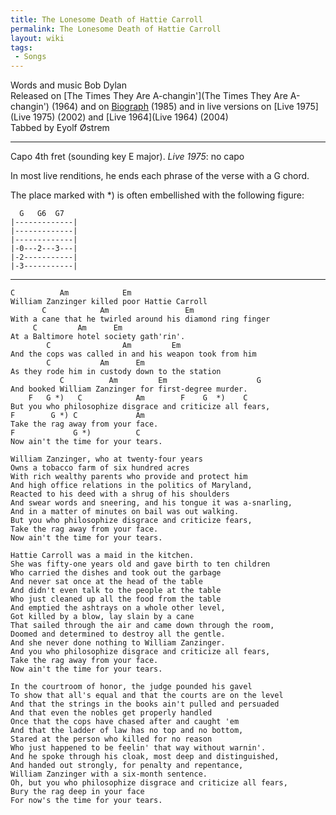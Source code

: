 ```yaml
---
title: The Lonesome Death of Hattie Carroll
permalink: The Lonesome Death of Hattie Carroll
layout: wiki
tags:
 - Songs
---
```


Words and music Bob Dylan  
Released on [The Times They Are
A-changin'](The Times They Are A-changin') (1964) and on
[Biograph](Biograph) (1985) and in live versions on [Live
1975](Live 1975) (2002) and [Live 1964](Live 1964)
(2004)  
Tabbed by Eyolf Østrem

* * * * *

Capo 4th fret (sounding key E major). *Live 1975*: no capo

In most live renditions, he ends each phrase of the verse with a G
chord.

The place marked with \*) is often embellished with the following
figure:

      G   G6  G7
    |-------------|
    |-------------|
    |-------------|
    |-0---2---3---|
    |-2-----------|
    |-3-----------|

* * * * *

    C          Am            Em
    William Zanzinger killed poor Hattie Carroll
           C            Am                 Em
    With a cane that he twirled around his diamond ring finger
         C         Am      Em
    At a Baltimore hotel society gath'rin'.
            C                Am         Em
    And the cops was called in and his weapon took from him
            C           Am      Em
    As they rode him in custody down to the station
               C          Am         Em                    G
    And booked William Zanzinger for first-degree murder.
        F   G *)   C            Am        F    G  *)    C
    But you who philosophize disgrace and criticize all fears,
    F        G *) C             Am
    Take the rag away from your face.
    F             G *)          C
    Now ain't the time for your tears.

    William Zanzinger, who at twenty-four years
    Owns a tobacco farm of six hundred acres
    With rich wealthy parents who provide and protect him
    And high office relations in the politics of Maryland,
    Reacted to his deed with a shrug of his shoulders
    And swear words and sneering, and his tongue it was a-snarling,
    And in a matter of minutes on bail was out walking.
    But you who philosophize disgrace and criticize fears,
    Take the rag away from your face.
    Now ain't the time for your tears.

    Hattie Carroll was a maid in the kitchen.
    She was fifty-one years old and gave birth to ten children
    Who carried the dishes and took out the garbage
    And never sat once at the head of the table
    And didn't even talk to the people at the table
    Who just cleaned up all the food from the table
    And emptied the ashtrays on a whole other level,
    Got killed by a blow, lay slain by a cane
    That sailed through the air and came down through the room,
    Doomed and determined to destroy all the gentle.
    And she never done nothing to William Zanzinger.
    And you who philosophize disgrace and criticize all fears,
    Take the rag away from your face.
    Now ain't the time for your tears.

    In the courtroom of honor, the judge pounded his gavel
    To show that all's equal and that the courts are on the level
    And that the strings in the books ain't pulled and persuaded
    And that even the nobles get properly handled
    Once that the cops have chased after and caught 'em
    And that the ladder of law has no top and no bottom,
    Stared at the person who killed for no reason
    Who just happened to be feelin' that way without warnin'.
    And he spoke through his cloak, most deep and distinguished,
    And handed out strongly, for penalty and repentance,
    William Zanzinger with a six-month sentence.
    Oh, but you who philosophize disgrace and criticize all fears,
    Bury the rag deep in your face
    For now's the time for your tears.
